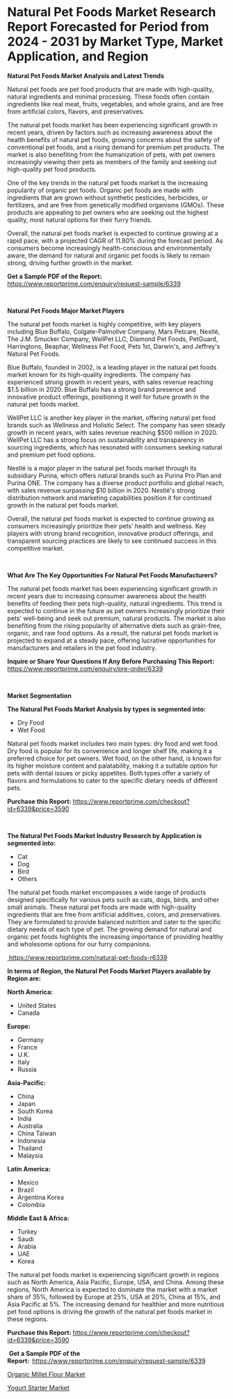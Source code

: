 <p><h1>Natural Pet Foods Market Research Report Forecasted for Period from 2024 -  2031 by Market Type, Market Application, and Region</h1></p><p><strong>Natural Pet Foods Market Analysis and Latest Trends</strong></p>
<p><p>Natural pet foods are pet food products that are made with high-quality, natural ingredients and minimal processing. These foods often contain ingredients like real meat, fruits, vegetables, and whole grains, and are free from artificial colors, flavors, and preservatives.</p><p>The natural pet foods market has been experiencing significant growth in recent years, driven by factors such as increasing awareness about the health benefits of natural pet foods, growing concerns about the safety of conventional pet foods, and a rising demand for premium pet products. The market is also benefiting from the humanization of pets, with pet owners increasingly viewing their pets as members of the family and seeking out high-quality pet food products.</p><p>One of the key trends in the natural pet foods market is the increasing popularity of organic pet foods. Organic pet foods are made with ingredients that are grown without synthetic pesticides, herbicides, or fertilizers, and are free from genetically modified organisms (GMOs). These products are appealing to pet owners who are seeking out the highest quality, most natural options for their furry friends.</p><p>Overall, the natural pet foods market is expected to continue growing at a rapid pace, with a projected CAGR of 11.80% during the forecast period. As consumers become increasingly health-conscious and environmentally aware, the demand for natural and organic pet foods is likely to remain strong, driving further growth in the market.</p></p>
<p><strong>Get a Sample PDF of the Report:&nbsp;</strong> <a href="https://www.reportprime.com/enquiry/request-sample/6339">https://www.reportprime.com/enquiry/request-sample/6339</a></p>
<p>&nbsp;</p>
<p><strong>Natural Pet Foods Major Market Players</strong></p>
<p><p>The natural pet foods market is highly competitive, with key players including Blue Buffalo, Colgate-Palmolive Company, Mars Petcare, Nestlé, The J.M. Smucker Company, WellPet LLC, Diamond Pet Foods, PetGuard, Harringtons, Beaphar, Wellness Pet Food, Pets 1st, Darwin's, and Jeffrey's Natural Pet Foods.</p><p>Blue Buffalo, founded in 2002, is a leading player in the natural pet foods market known for its high-quality ingredients. The company has experienced strong growth in recent years, with sales revenue reaching $1.5 billion in 2020. Blue Buffalo has a strong brand presence and innovative product offerings, positioning it well for future growth in the natural pet foods market.</p><p>WellPet LLC is another key player in the market, offering natural pet food brands such as Wellness and Holistic Select. The company has seen steady growth in recent years, with sales revenue reaching $500 million in 2020. WellPet LLC has a strong focus on sustainability and transparency in sourcing ingredients, which has resonated with consumers seeking natural and premium pet food options.</p><p>Nestlé is a major player in the natural pet foods market through its subsidiary Purina, which offers natural brands such as Purina Pro Plan and Purina ONE. The company has a diverse product portfolio and global reach, with sales revenue surpassing $10 billion in 2020. Nestlé's strong distribution network and marketing capabilities position it for continued growth in the natural pet foods market.</p><p>Overall, the natural pet foods market is expected to continue growing as consumers increasingly prioritize their pets' health and wellness. Key players with strong brand recognition, innovative product offerings, and transparent sourcing practices are likely to see continued success in this competitive market.</p></p>
<p>&nbsp;</p>
<p><strong>What Are The Key Opportunities For Natural Pet Foods Manufacturers?</strong></p>
<p><p>The natural pet foods market has been experiencing significant growth in recent years due to increasing consumer awareness about the health benefits of feeding their pets high-quality, natural ingredients. This trend is expected to continue in the future as pet owners increasingly prioritize their pets' well-being and seek out premium, natural products. The market is also benefiting from the rising popularity of alternative diets such as grain-free, organic, and raw food options. As a result, the natural pet foods market is projected to expand at a steady pace, offering lucrative opportunities for manufacturers and retailers in the pet food industry.</p></p>
<p><strong>Inquire or Share Your Questions If Any Before Purchasing This Report:</strong> <a href="https://www.reportprime.com/enquiry/pre-order/6339">https://www.reportprime.com/enquiry/pre-order/6339</a></p>
<p>&nbsp;</p>
<p><strong>Market Segmentation</strong></p>
<p><strong>The Natural Pet Foods Market Analysis by types is segmented into:</strong></p>
<p><ul><li>Dry Food</li><li>Wet Food</li></ul></p>
<p><p>Natural pet foods market includes two main types: dry food and wet food. Dry food is popular for its convenience and longer shelf life, making it a preferred choice for pet owners. Wet food, on the other hand, is known for its higher moisture content and palatability, making it a suitable option for pets with dental issues or picky appetites. Both types offer a variety of flavors and formulations to cater to the specific dietary needs of different pets.</p></p>
<p><strong>Purchase this Report:&nbsp;</strong><a href="https://www.reportprime.com/checkout?id=6339&price=3590">https://www.reportprime.com/checkout?id=6339&price=3590</a></p>
<p>&nbsp;</p>
<p><strong>The Natural Pet Foods Market Industry Research by Application is segmented into:</strong></p>
<p><ul><li>Cat</li><li>Dog</li><li>Bird</li><li>Others</li></ul></p>
<p><p>The natural pet foods market encompasses a wide range of products designed specifically for various pets such as cats, dogs, birds, and other small animals. These natural pet foods are made with high-quality ingredients that are free from artificial additives, colors, and preservatives. They are formulated to provide balanced nutrition and cater to the specific dietary needs of each type of pet. The growing demand for natural and organic pet foods highlights the increasing importance of providing healthy and wholesome options for our furry companions.</p></p>
<p><a href="https://www.reportprime.com/natural-pet-foods-r6339">&nbsp;https://www.reportprime.com/natural-pet-foods-r6339</a></p>
<p><strong>In terms of Region, the Natural Pet Foods Market Players available by Region are:</strong></p>
<p>
    <p> <strong> North America: </strong>
        <ul>
            <li>United States</li>
            <li>Canada</li>
        </ul>
        </p> 
    <p> <strong> Europe: </strong>
        <ul>
            <li>Germany</li>
            <li>France</li>
            <li>U.K.</li>
            <li>Italy</li>
            <li>Russia</li>
        </ul>
        </p> 
    <p> <strong> Asia-Pacific: </strong>
        <ul>
            <li>China</li>
            <li>Japan</li>
            <li>South Korea</li>
            <li>India</li>
            <li>Australia</li>
            <li>China Taiwan</li>
            <li>Indonesia</li>
            <li>Thailand</li>
            <li>Malaysia</li>
        </ul>
        </p> 
    <p> <strong> Latin America: </strong>
        <ul>
            <li>Mexico</li>
            <li>Brazil</li>
            <li>Argentina Korea</li>
            <li>Colombia</li>
        </ul>
        </p> 
    <p> <strong> Middle East & Africa: </strong>
        <ul>
            <li>Turkey</li>
            <li>Saudi</li>
            <li>Arabia</li>
            <li>UAE</li>
            <li>Korea</li>
        </ul>
    </p>
    </p>
<p><p>The natural pet foods market is experiencing significant growth in regions such as North America, Asia Pacific, Europe, USA, and China. Among these regions, North America is expected to dominate the market with a market share of 35%, followed by Europe at 25%, USA at 20%, China at 15%, and Asia Pacific at 5%. The increasing demand for healthier and more nutritious pet food options is driving the growth of the natural pet foods market in these regions.</p></p>
<p><strong>Purchase this Report: </strong><a href="https://www.reportprime.com/checkout?id=6339&price=3590">https://www.reportprime.com/checkout?id=6339&price=3590</a></p>
<p>&nbsp;<strong>Get a Sample PDF of the Report:&nbsp;&nbsp;</strong><a href="https://www.reportprime.com/enquiry/request-sample/6339">https://www.reportprime.com/enquiry/request-sample/6339</a></p>
<p><strong></strong></p>
<p><p><a href="https://github.com/mandarincruisesvn/Market-Research-Report-List-1/blob/main/organic-millet-flour-market.md">Organic Millet Flour Market</a></p><p><a href="https://github.com/RichRobinson5/Market-Research-Report-List-6/blob/main/yogurt-starter-market.md">Yogurt Starter Market</a></p></p>